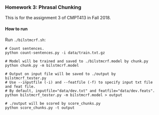 ### Homework 3: Phrasal Chunking

This is for the assignment 3 of CMPT413 in Fall 2018.

#### How to run

Run `./bilstmcrf.sh`:

```
# Count sentences.
python count-sentences.py -i data/train.txt.gz

# Model will be trained and saved to ./bilstmcrf.model by chunk.py
python chunk.py -m bilstmcrf.model

# Output on input file will be saved to ./output by bilstmcrf_tester.py
# Use --inputfile (-i) and --featfile (-f) to specify input txt file and feat file.
# By default, inputfile="data/dev.txt" and featfile="data/dev.feats".
python bilstmcrf_tester.py -m bilstmcrf.model > output

# ./output will be scored by score_chunks.py
python score_chunks.py -t output
```